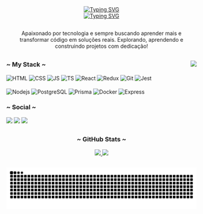 <div align="center">
  <a href="https://git.io/typing-svg"><img src="https://readme-typing-svg.demolab.com?font=Fira+Code&duration=1&pause=1000&color=6444FF&width=435&lines=Endrius+da+Silva+dos+Santos" alt="Typing SVG" /></a><br>
  <a href="https://git.io/typing-svg"><img src="https://readme-typing-svg.demolab.com?font=Fira+Code&duration=2000&pause=1000&color=6444FF&width=435&lines=Ol%C3%A1!+Seja+Muito+Bem+Vindo(a)!;Full-Stack+Developer" alt="Typing SVG" /></a>
</div>

##

<p align="center">Apaixonado por tecnologia e sempre buscando aprender mais e transformar código em soluções reais. Explorando, aprendendo e construindo projetos com dedicação!</p>

##

<img align="right" height="190px" src="https://i.pinimg.com/originals/2e/e8/8b/2ee88bf78e4f76001f59bad5e91a6a03.gif">

<div style="display: inline_block">
  <h3>~ My Stack ~</h3>
  <img align="center" alt="HTML" height="30" width="40" src="https://cdn.jsdelivr.net/gh/devicons/devicon/icons/html5/html5-original.svg">
  <img align="center" alt="CSS" height="30" width="40" src="https://cdn.jsdelivr.net/gh/devicons/devicon/icons/css3/css3-original.svg">
  <img align="center" alt="JS" height="30" width="40" src="https://cdn.jsdelivr.net/gh/devicons/devicon/icons/javascript/javascript-plain.svg">
  <img align="center" alt="TS" height="30" width="40" src="https://cdn.jsdelivr.net/gh/devicons/devicon@latest/icons/typescript/typescript-original.svg" />
  <img align="center" alt="React" height="30" width="40" src="https://cdn.jsdelivr.net/gh/devicons/devicon@latest/icons/react/react-original.svg" />
  <img align="center" alt="Redux" height="30" width="40" src="https://cdn.jsdelivr.net/gh/devicons/devicon@latest/icons/redux/redux-original.svg" />
  <img align="center" alt="Git" height="30" width="40"  src="https://cdn.jsdelivr.net/gh/devicons/devicon@latest/icons/git/git-original.svg" />
  <img align="center" alt="Jest" height="30" width="40" src="https://cdn.jsdelivr.net/gh/devicons/devicon@latest/icons/jest/jest-plain.svg" /><br><br>
  <img align="center" alt="Nodejs" height="30" width="40" src="https://cdn.jsdelivr.net/gh/devicons/devicon@latest/icons/nodejs/nodejs-original.svg" />
  <img align="center" alt="PostgreSQL" height="30" width="40" src="https://cdn.jsdelivr.net/gh/devicons/devicon@latest/icons/postgresql/postgresql-original.svg" />
  <img align="center" alt="Prisma" height="30" width="40" src="https://cdn.jsdelivr.net/gh/devicons/devicon@latest/icons/prisma/prisma-original.svg" />
  <img align="center" alt="Docker" height="30" width="40" src="https://cdn.jsdelivr.net/gh/devicons/devicon@latest/icons/docker/docker-plain.svg" />
  <img align="center" alt="Express" height="30" width="40" src="https://cdn.jsdelivr.net/gh/devicons/devicon@latest/icons/express/express-original.svg" />
</div>
 
<div>
  <h3>~ Social ~</h3>
  <a href="https://instagram.com/endrius_s.s" target="_blank"><img src="https://img.shields.io/badge/-Instagram-%23E4405F?style=for-the-badge&logo=instagram&logoColor=white"></a>
  <a href = "mailto:endriussilvasantos@gmail.com"><img src="https://img.shields.io/badge/Gmail-D14836?style=for-the-badge&logo=gmail&logoColor=white" target="_blank"></a>
  <a href="https://www.linkedin.com/in/endrius-da-silva-dos-santos-8a7113328/" target="_blank"><img src="https://img.shields.io/badge/-LinkedIn-%230077B5?style=for-the-badge&logo=linkedin&logoColor=white"></a>
</div>

##

<div align="center">
  <h3>~ GitHub Stats ~</h3>
  <a href="https://github.com/endriusssantos">
   <img height="180em" src="https://github-readme-stats.vercel.app/api?username=endriusssantos&show_icons=true&theme=tokyonight&include_all_commits=true&count_private=true"/>
   <img height="180em" src="https://github-readme-stats.vercel.app/api/top-langs/?username=endriusssantos&layout=compact&langs_count=6&theme=tokyonight"/>
  </a>
</div>

##

<picture align="center">
  <source media="(prefers-color-scheme: dark)" srcset="https://raw.githubusercontent.com/endriusssantos/endriusssantos/output/github-contribution-grid-snake-dark.svg">
  <source media="(prefers-color-scheme: light)" srcset="https://raw.githubusercontent.com/endriusssantos/endriusssantos/output/github-contribution-grid-snake-dark.svg">
  <img align="center" alt="github contribution grid snake animation" src="https://raw.githubusercontent.com/endriusssantos/endriusssantos/output/github-contribution-grid-snake.svg">
</picture>
